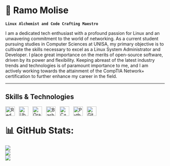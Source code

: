 # 🐧 Ramo Molise

**`Linux Alchemist and Code Crafting Maestro`**

I am a dedicated tech enthusiast with a profound passion for Linux and an unwavering commitment to the world of networking. As a current student pursuing studies in Computer Sciences at UNISA, my primary objective is to cultivate the skills necessary to excel as a Linux System Administrator and Developer. I place great importance on the merits of open-source software, driven by its power and flexibility. Keeping abreast of the latest industry trends and technologies is of paramount importance to me, and I am actively working towards the attainment of the CompTIA Network+ certification to further enhance my career in the field.

---

## Skills & Technologies

<img align="left" alt="RedHat" width="30px" style="padding-right:10px;" src="https://cdn.jsdelivr.net/gh/devicons/devicon/icons/redhat/redhat-original.svg"/>
<img align="left" alt="Ubuntu" width="30px" style="padding-right:10px;" src="https://cdn.jsdelivr.net/gh/devicons/devicon/icons/ubuntu/ubuntu-plain.svg" />
<img align="left" alt="Oracle" width="30px" style="padding-right:10px;" src="https://cdn.jsdelivr.net/gh/devicons/devicon/icons/oracle/oracle-original.svg" />
<img align="left" alt="Bash" width="30px" style="padding-right:10px;" src="https://cdn.jsdelivr.net/gh/devicons/devicon/icons/bash/bash-original.svg" />
<img align="left" alt="C++" width="30px" style="padding-right:10px;" src="https://cdn.jsdelivr.net/gh/devicons/devicon/icons/cplusplus/cplusplus-line.svg" />
<img align="left" alt="Python" width="30px" style="padding-right:10px;" src="https://cdn.jsdelivr.net/gh/devicons/devicon/icons/python/python-plain.svg" />
<img align="left" alt="GitHub" width="30px" style="padding-right:10px;" src="https://cdn.jsdelivr.net/gh/devicons/devicon/icons/github/github-original.svg" />
<br />

# 📊 GitHub Stats:

![](https://github-readme-stats.vercel.app/api?username=ramomolise&theme=dark&hide_border=false&include_all_commits=true&count_private=true)<br/>
![](https://github-readme-streak-stats.herokuapp.com/?user=ramomolise&theme=dark&hide_border=false)<br/>
![](https://github-readme-stats.vercel.app/api/top-langs/?username=ramomolise&theme=dark&hide_border=false&include_all_commits=true&count_private=true&layout=compact)
